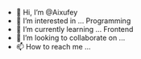 - 👋 Hi, I’m @Aixufey
- 👀 I’m interested in ... Programming
- 🌱 I’m currently learning ... Frontend
- 💞️ I’m looking to collaborate on ... 
- 📫 How to reach me ...

<!---
Aixufey/Aixufey is a ✨ special ✨ repository because its `README.md` (this file) appears on your GitHub profile.
You can click the Preview link to take a look at your changes.
--->
